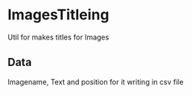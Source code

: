 # ImagesTitleing
Util for makes titles for Images

## Data
Imagename, Text and position for it writing in csv file
